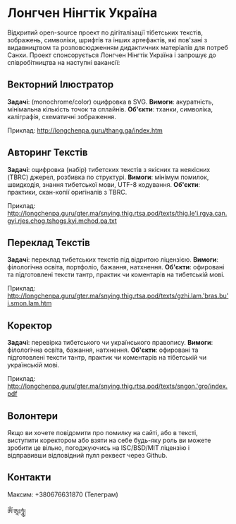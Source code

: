 Лонгчен Нінгтік Україна
=======================

Відкритий open-source проект по дігіталізації тібетських текстів, зображень, символіки, шрифтів та інших артефактів,
які пов'зані з видавництвом та розповсюдженням дидактичних матеріалів для потреб Санхи. Проект спонсорується Лонгчен
Нінгтік Україна і запрошує до співробітництва на наступні вакансії:

Векторний Ілюстратор
--------------------

**Задачі**: (monochrome/color) оцифровка в SVG.
**Вимоги**: акуратність, мінімальна кількість точок та сплайнів.
**Об'єкти**: тханки, символіка, каліграфія, схематичні зображення.

Приклад: http://longchenpa.guru/thang.ga/index.htm

Авторинг Текстів
----------------

**Задачі**: оцифровка (набір) тибетских текстів з якісних та неякісних (TBRC) джерел, розбивка по структурі.
**Вимоги**: мінімум помилок, швидкодія, знання тибетської мови, UTF-8 кодування.
**Об'єкти**: практики, скан-копії оригіналів з TBRC.

Приклад: http://longchenpa.guru/gter.ma/snying.thig.rtsa.pod/texts/thig.le'i.rgya.can.gyi.rjes.chog.tshogs.kyi.mchod.pa.txt

Переклад Текстів
----------------
**Задачі**: переклад тибетських текстів під відритою ліцензією.
**Вимоги**: філологічна освіта, портфоліо, бажання, натхнення.
**Об'єкти**: офировані та підготовлені тексти тантр, практик чи коментарів на тибетській мові.

Приклад: http://longchenpa.guru/gter.ma/snying.thig.rtsa.pod/texts/gzhi.lam.'bras.bu'i.smon.lam.htm

Коректор
--------
**Задачі**: перевірка тибетського чи українського правопису.
**Вимоги**: філологічна освіта, бажання, натхнення.
**Об'єкти**: офировані та підготовлені тексти тантр, практик чи коментарів на тібетській чи українській мові.

Приклад: http://longchenpa.guru/gter.ma/snying.thig.rtsa.pod/texts/sngon.'gro/index.pdf

Волонтери
---------

Якщо ви хочете повідомити про помилку на сайті, або в тексті, виступити коректором
або взяти на себе будь-яку роль ви можете зробити це вільно, погоджуючись на ISC/BSD/MIT
ліцензію і відправивши відповідний пулл реквест через Github.

Контакти
--------

Максим: +380676631870 (Телеграм)

ཨོཾ་ཨཱཿཧཱུཾ།
